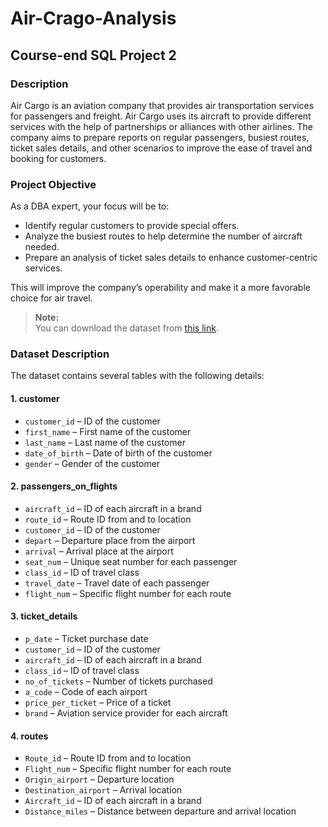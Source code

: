 # Air-Crago-Analysis

## Course-end SQL Project 2

### Description
Air Cargo is an aviation company that provides air transportation services for passengers and freight. 
Air Cargo uses its aircraft to provide different services with the help of partnerships or alliances with other airlines. 
The company aims to prepare reports on regular passengers, busiest routes, ticket sales details, and other scenarios to improve the ease of travel and booking for customers.

### Project Objective
As a DBA expert, your focus will be to:

- Identify regular customers to provide special offers.
- Analyze the busiest routes to help determine the number of aircraft needed.
- Prepare an analysis of ticket sales details to enhance customer-centric services.

This will improve the company’s operability and make it a more favorable choice for air travel.

> **Note:**   
> You can download the dataset from [this link](https://github.com/saumya-713/Air_Crago_Analysis/raw/refs/heads/main/air_cargo_datasets.zip).


### Dataset Description
The dataset contains several tables with the following details:

#### 1. **customer**
- `customer_id` – ID of the customer
- `first_name` – First name of the customer
- `last_name` – Last name of the customer
- `date_of_birth` – Date of birth of the customer
- `gender` – Gender of the customer

#### 2. **passengers_on_flights**
- `aircraft_id` – ID of each aircraft in a brand
- `route_id` – Route ID from and to location
- `customer_id` – ID of the customer
- `depart` – Departure place from the airport
- `arrival` – Arrival place at the airport
- `seat_num` – Unique seat number for each passenger
- `class_id` – ID of travel class
- `travel_date` – Travel date of each passenger
- `flight_num` – Specific flight number for each route

#### 3. **ticket_details**
- `p_date` – Ticket purchase date
- `customer_id` – ID of the customer
- `aircraft_id` – ID of each aircraft in a brand
- `class_id` – ID of travel class
- `no_of_tickets` – Number of tickets purchased
- `a_code` – Code of each airport
- `price_per_ticket` – Price of a ticket
- `brand` – Aviation service provider for each aircraft

#### 4. **routes**
- `Route_id` – Route ID from and to location
- `Flight_num` – Specific flight number for each route
- `Origin_airport` – Departure location
- `Destination_airport` – Arrival location
- `Aircraft_id` – ID of each aircraft in a brand
- `Distance_miles` – Distance between departure and arrival location
